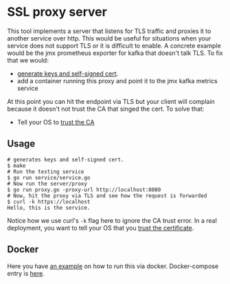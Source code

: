 # SSL proxy server

This tool implements a server that listens for TLS traffic and proxies it to 
another service over http. This would be useful for situations when your service
does not support TLS or it is difficult to enable. A concrete example would be 
the jmx prometheus exporter for kafka that doesn't talk TLS. To fix that we would:

- [generate keys and self-signed cert](https://gist.github.com/drio/920e08aee8aa0d2ff549e2c38b2beb22#file-readme-md).
- add a container running this proxy and point it to the jmx kafka metrics service

At this point you can hit the endpoint via TLS but your client will complain because
it doesn't not trust the CA that singed the cert. To solve that:

- Tell your OS to [trust the CA](https://gist.github.com/drio/920e08aee8aa0d2ff549e2c38b2beb22#in-math-we-trust)

## Usage

```
# generates keys and self-signed cert.
$ make
# Run the testing service
$ go run service/service.go
# Now run the server/proxy
$ go run proxy.go -proxy-url http://localhost:8080
# Now, hit the proxy via TLS and see how the request is forwarded
$ curl -k https://localhost
Hello, this is the service.
```

Notice how we use curl's `-k` flag here to ignore the CA trust error.
In a real deployment, you want to tell your OS that you [trust the certificate](https://gist.github.com/drio/920e08aee8aa0d2ff549e2c38b2beb22#in-math-we-trust).

## Docker

Here you have [an example](https://github.com/drio/observability_stack/tree/main/docker-obs/tls-jmx-proxy) on
how to run this via docker. Docker-compose entry is [here](https://github.com/drio/observability_stack/blob/main/templates/docker-compose.yml.j2#L122).

